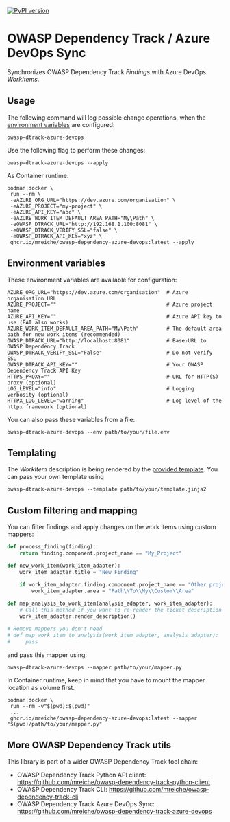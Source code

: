 [![PyPI version](https://badge.fury.io/py/owasp-dependency-track-azure-devops.svg)](https://badge.fury.io/py/owasp-dependency-track-azure-devops)

# OWASP Dependency Track / Azure DevOps Sync

Synchronizes OWASP Dependency Track *Findings* with Azure DevOps *WorkItems*.

## Usage

The following command will log possible change operations, when the [environment variables](#environment-variables) are configured:
```shell
owasp-dtrack-azure-devops
```

Use the following flag to perform these changes:
```shell
owasp-dtrack-azure-devops --apply
```

As Container runtime:

```shell
podman|docker \
 run --rm \
 -eAZURE_ORG_URL="https://dev.azure.com/organisation" \
 -eAZURE_PROJECT="my-project" \
 -eAZURE_API_KEY="abc" \
 -eAZURE_WORK_ITEM_DEFAULT_AREA_PATH="My\Path" \
 -eOWASP_DTRACK_URL="http://192.168.1.100:8081" \
 -eOWASP_DTRACK_VERIFY_SSL="false" \
 -eOWASP_DTRACK_API_KEY="xyz" \
 ghcr.io/mreiche/owasp-dependency-azure-devops:latest --apply
```

## Environment variables

These environment variables are available for configuration:

```shell
AZURE_ORG_URL="https://dev.azure.com/organisation"  # Azure organisation URL
AZURE_PROJECT=""                                    # Azure project name
AZURE_API_KEY=""                                    # Azure API key to use (PAT also works)
AZURE_WORK_ITEM_DEFAULT_AREA_PATH="My\Path"         # The default area path for new work items (recommended)
OWASP_DTRACK_URL="http://localhost:8081"            # Base-URL to OWASP Dependency Track
OWASP_DTRACK_VERIFY_SSL="False"                     # Do not verify SSL
OWASP_DTRACK_API_KEY=""                             # Your OWASP Dependency Track API Key
HTTPS_PROXY=""                                      # URL for HTTP(S) proxy (optional)
LOG_LEVEL="info"                                    # Logging verbosity (optional)
HTTPX_LOG_LEVEL="warning"                           # Log level of the httpx framework (optional)
```

You can also pass these variables from a file:
```shell
owasp-dtrack-azure-devops --env path/to/your/file.env
```


## Templating

The *WorkItem* description is being rendered by the [provided template](owasp_dt_sync/templates/work_item.html.jinja2).
You can pass your own template using
```shell
owasp-dtrack-azure-devops --template path/to/your/template.jinja2
```

## Custom filtering and mapping

You can filter findings and apply changes on the work items using custom mappers:

```python
def process_finding(finding):
    return finding.component.project_name == "My_Project"

def new_work_item(work_item_adapter):
    work_item_adapter.title = "New Finding"

    if work_item_adapter.finding.component.project_name == "Other project":
        work_item_adapter.area = "Path\\To\\My\\Custom\\Area"
        
def map_analysis_to_work_item(analysis_adapter, work_item_adapter):
    # Call this method if you want to re-render the ticket description from template
    work_item_adapter.render_description()

# Remove mappers you don't need
# def map_work_item_to_analysis(work_item_adapter, analysis_adapter):
#     pass
```
and pass this mapper using:
```shell
owasp-dtrack-azure-devops --mapper path/to/your/mapper.py
```

In Container runtime, keep in mind that you have to mount the mapper location as volume first.
```shell
podman|docker \
 run --rm -v"$(pwd):$(pwd)"
 ...
 ghcr.io/mreiche/owasp-dependency-azure-devops:latest --mapper "$(pwd)/path/to/your/mapper.py"
```

## More OWASP Dependency Track utils

This library is part of a wider OWASP Dependency Track tool chain:
- OWASP Dependency Track Python API client: https://github.com/mreiche/owasp-dependency-track-python-client
- OWASP Dependency Track CLI: https://github.com/mreiche/owasp-dependency-track-cli
- OWASP Dependency Track Azure DevOps Sync: https://github.com/mreiche/owasp-dependency-track-azure-devops
